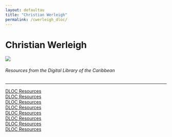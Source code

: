 ```yaml
---
layout: defaultau
title: "Christian Werleigh"
permalink: /cwerleigh_dloc/
---
```

<!-- partial:index.partial.html -->
<div class="content">
    <h1>Christian Werleigh</h1>
    <div class="quote">
        <div><img src="https://villeducaphaitien.com/templates/yootheme/cache/e5/Christian_Werleigh_b-e59a7894.jpeg" class="logo"></div>
    </div>
    <body>
    <h6>Resources from the Digital Library of the Caribbean</h6><hr> 
        <a href="https://www.dloc.com/UF00081213/04656/images" target="_blank">DLOC Resources</a><br>
        <a href="https://www.dloc.com/UF00000081/08108/images" target="_blank">DLOC Resources</a><br>
        <a href="https://www.dloc.com/UF00000081/10304/images" target="_blank">DLOC Resources</a><br>
        <a href="https://www.dloc.com/UF00081213/07181/images" target="_blank">DLOC Resources</a><br>
        <a href="https://www.dloc.com/UF00081213/04797/images" target="_blank">DLOC Resources</a><br>
        <a href="https://www.dloc.com/UF00081213/04884/images" target="_blank">DLOC Resources</a><br>
        <a href="https://www.dloc.com/UF00000081/10971/images" target="_blank">DLOC Resources</a><br>
        <a href="https://www.dloc.com/UF00102981/00001/images" target="_blank">DLOC Resources</a><br>
    </body> 
          </div>
  <!-- partial -->
<script src='https://cdnjs.cloudflare.com/ajax/libs/jquery/3.1.1/jquery.min.js'></script><script  src="{{ site.baseurl }}/assets/js/authorscript.js"></script>